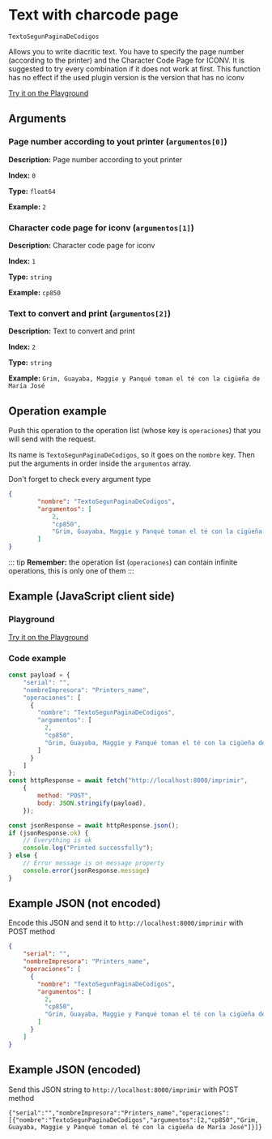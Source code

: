 # Text with charcode page

`TextoSegunPaginaDeCodigos`

Allows you to write diacritic text. You have to specify the page number (according to the printer) and the Character Code Page for ICONV. It is suggested to try every combination if it does not work at first. This function has no effect if the used plugin version is the version that has no iconv







[Try it on the Playground](../playground.md?operacion=TextoSegunPaginaDeCodigos)

## Arguments
### Page number according to yout printer (`argumentos[0]`)



**Description:** Page number according to yout printer

**Index:** `0`

**Type:** `float64`

**Example:** `2`

### Character code page for iconv (`argumentos[1]`)



**Description:** Character code page for iconv

**Index:** `1`

**Type:** `string`

**Example:** `cp850`

### Text to convert and print (`argumentos[2]`)



**Description:** Text to convert and print

**Index:** `2`

**Type:** `string`

**Example:** `Grim, Guayaba, Maggie y Panqué toman el té con la cigüeña de María José`

## Operation example


Push this operation to the operation list (whose key is `operaciones`) that you will send with the request.

Its name is `TextoSegunPaginaDeCodigos`, so it goes on the `nombre` key. Then put the arguments in order
inside the `argumentos` array.

Don't forget to check every argument type



```json
{
        "nombre": "TextoSegunPaginaDeCodigos",
        "argumentos": [
            2,
            "cp850",
            "Grim, Guayaba, Maggie y Panqué toman el té con la cigüeña de María José"
        ]
}
```

::: tip
**Remember:** the operation list (`operaciones`) can contain infinite operations, this is only one of them
:::

## Example (JavaScript client side)

### Playground
[Try it on the Playground](../playground.md?operacion=TextoSegunPaginaDeCodigos)

<Playground urlBase=".." nombreOperacion="TextoSegunPaginaDeCodigos" :ocultarOperacionesDisponibles="true"/>

### Code example
```js
const payload = {
    "serial": "",
    "nombreImpresora": "Printers_name",
    "operaciones": [
      {
        "nombre": "TextoSegunPaginaDeCodigos",
        "argumentos": [
          2,
          "cp850",
          "Grim, Guayaba, Maggie y Panqué toman el té con la cigüeña de María José"
        ]
      }
    ]
};
const httpResponse = await fetch("http://localhost:8000/imprimir",
    {
        method: "POST",
        body: JSON.stringify(payload),
    });

const jsonResponse = await httpResponse.json();
if (jsonResponse.ok) {
    // Everything is ok
    console.log("Printed successfully");
} else {
    // Error message is on message property
    console.error(jsonResponse.message)
}
```

## Example JSON (not encoded)

Encode this JSON and send it to `http://localhost:8000/imprimir` with POST method

```json
{
    "serial": "",
    "nombreImpresora": "Printers_name",
    "operaciones": [
      {
        "nombre": "TextoSegunPaginaDeCodigos",
        "argumentos": [
          2,
          "cp850",
          "Grim, Guayaba, Maggie y Panqué toman el té con la cigüeña de María José"
        ]
      }
    ]
}
```

## Example JSON (encoded)

Send this JSON string to `http://localhost:8000/imprimir` with POST method

```
{"serial":"","nombreImpresora":"Printers_name","operaciones":[{"nombre":"TextoSegunPaginaDeCodigos","argumentos":[2,"cp850","Grim, Guayaba, Maggie y Panqué toman el té con la cigüeña de María José"]}]}
```
